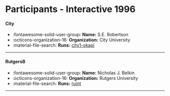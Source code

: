 # Participants - Interactive 1996 

#### City 
 - :fontawesome-solid-user-group: **Name:** S.E. Robertson 
 - :octicons-organization-16: **Organization:** City University 
 - :material-file-search: **Runs:** [city1-okapi](./runs.md#city1-okapi) 

---
#### RutgersB 
 - :fontawesome-solid-user-group: **Name:** Nicholas J. Belkin 
 - :octicons-organization-16: **Organization:** Rutgers University 
 - :material-file-search: **Runs:** [ruint](./runs.md#ruint) 

---
